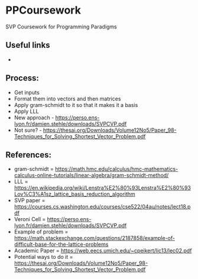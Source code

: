 # PPCoursework

SVP Coursework for Programming Paradigms

## Useful links
-

## Process:
- Get inputs
- Format them into vectors and then matrices
- Apply gram-schmidt to it so that it makes it a basis
- Apply LLL
- New approach - https://perso.ens-lyon.fr/damien.stehle/downloads/SVPCVP.pdf
- Not sure? - https://thesai.org/Downloads/Volume12No5/Paper_98-Techniques_for_Solving_Shortest_Vector_Problem.pdf

## References:
- gram-schmidt = https://math.hmc.edu/calculus/hmc-mathematics-calculus-online-tutorials/linear-algebra/gram-schmidt-method/
- LLL = https://en.wikipedia.org/wiki/Lenstra%E2%80%93Lenstra%E2%80%93Lov%C3%A1sz_lattice_basis_reduction_algorithm
- SVP paper = https://courses.cs.washington.edu/courses/cse522/04au/notes/lect18.pdf
- Veroni Cell = https://perso.ens-lyon.fr/damien.stehle/downloads/SVPCVP.pdf
- Example of problem = https://math.stackexchange.com/questions/2187858/example-of-difficult-base-for-the-lattice-problems
- Academic Paper = https://web.eecs.umich.edu/~cpeikert/lic13/lec02.pdf
- Potential ways to do it = https://thesai.org/Downloads/Volume12No5/Paper_98-Techniques_for_Solving_Shortest_Vector_Problem.pdf

